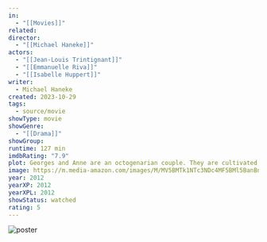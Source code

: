 ```yaml
---
in:
  - "[[Movies]]"
related: 
director:
  - "[[Michael Haneke]]"
actors:
  - "[[Jean-Louis Trintignant]]"
  - "[[Emmanuelle Riva]]"
  - "[[Isabelle Huppert]]"
writer:
  - Michael Haneke
created: 2023-10-29
tags:
  - source/movie
showType: movie
showGenre:
  - "[[Drama]]"
showGroup: 
runtime: 127 min
imdbRating: "7.9"
plot: Georges and Anne are an octogenarian couple. They are cultivated, retired music teachers. Their daughter, also a musician, lives in Britain with her family. One day, Anne has a stroke, and the couple's bond of love is severely tes...
image: https://m.media-amazon.com/images/M/MV5BMTk1NTc3NDc4MF5BMl5BanBnXkFtZTcwNjYwNDk0OA@@._V1_SX300.jpg
year: 2012
yearXP: 2012
yearXPL: 2012
showStatus: watched
rating: 5
---
```

![poster](https://m.media-amazon.com/images/M/MV5BMTk1NTc3NDc4MF5BMl5BanBnXkFtZTcwNjYwNDk0OA@@._V1_SX300.jpg)

